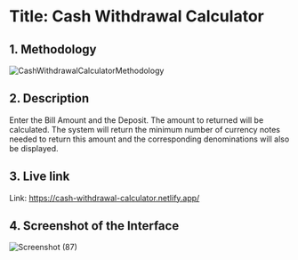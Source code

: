# **Title: Cash Withdrawal Calculator**


## **1. Methodology**
![CashWithdrawalCalculatorMethodology](https://user-images.githubusercontent.com/70774035/208495593-824bc114-6a79-448f-b5fe-b45b5cb8e901.jpg)

## **2. Description**
Enter the Bill Amount and the Deposit. The amount to returned will be calculated. The system will return the minimum number of currency notes needed to return this amount and the corresponding denominations will also be displayed.

## **3. Live link**
Link: https://cash-withdrawal-calculator.netlify.app/


## **4. Screenshot of the Interface**
![Screenshot (87)](https://user-images.githubusercontent.com/70774035/208492041-5353b0aa-9e93-45d5-a2e6-fd156448b8fe.png)
